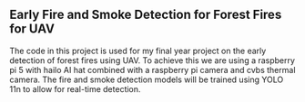 ## Early Fire and Smoke Detection for Forest Fires for UAV

The code in this project is used for my final year project on the early detection of forest fires using UAV.
To achieve this we are using a raspberry pi 5 with hailo AI hat combined with a raspberry pi camera and cvbs thermal camera.
The fire and smoke detection models will be trained using YOLO 11n to allow for real-time detection.
